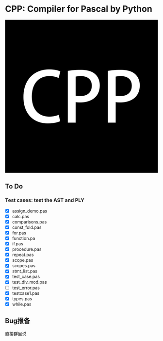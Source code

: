 # CPP: Compiler for Pascal by Python

![CPP-logo](assets/CPP-logo.jpg)

## To Do

### Test cases: test the AST and PLY

- [x] assign_demo.pas
- [x] calc.pas
- [x] comparisons.pas
- [x] const_fold.pas
- [x] for.pas
- [x] function.pa
- [x] if.pas
- [x] procedure.pas
- [x] repeat.pas
- [x] scope.pas
- [x] scopes.pas
- [x] stmt_list.pas
- [x] test_case.pas
- [x] test_div_mod.pas
- [ ] test_error.pas
- [x] testcase1.pas
- [x] types.pas
- [x] while.pas

## Bug报备

直接群里说



